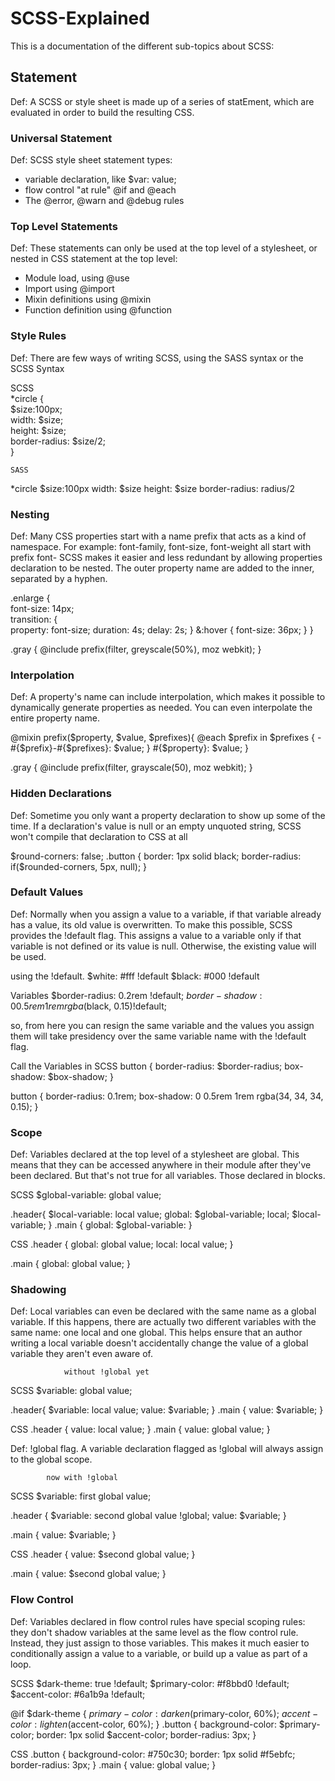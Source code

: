 # SCSS-Explained
This is a documentation of the different sub-topics about SCSS:

## Statement
Def: A SCSS or style sheet is made up of a series of statEment, which are evaluated in order to build the resulting CSS.

### Universal Statement
Def:  SCSS style sheet statement types:
* variable declaration, like $var: value;
* flow control "at rule" @if and @each
* The @error, @warn and @debug rules

### Top Level Statements
Def: These statements can only be used at the top level of a stylesheet, or nested in CSS statement at the top level:
* Module load, using @use
* Import using @import
* Mixin definitions using @mixin
* Function definition using @function

### Style Rules
Def: There are few ways of writing SCSS, using the SASS syntax or the SCSS Syntax

   SCSS                                     
*circle {                                  
    $size:100px;                               
    width: $size;                              
    height: $size;                             
    border-radius: $size/2;                    
}                         

    SASS
*circle 
    $size:100px
    width: $size
    height: $size
    border-radius: radius/2

### Nesting
Def: Many CSS properties start with a name prefix that acts as a kind of namespace. For example: font-family, font-size, font-weight all start with prefix font-
SCSS makes it easier and less redundant by allowing properties declaration to be nested.
The outer property name are added to the inner, separated by a hyphen. 

.enlarge {                                  
    font-size: 14px;                            
    transition: {                           
        property: font-size;
        duration: 4s;
        delay: 2s;
    }
    &:hover {
        font-size: 36px;
    }
}

.gray {
    @include prefix(filter, greyscale(50%), moz webkit);
}
    
### Interpolation 
Def: A property's name can include interpolation, which makes it possible to dynamically generate properties as needed. You can even interpolate the entire property name.

@mixin prefix($property, $value, $prefixes){
    @each $prefix in $prefixes {
        -#{$prefix}-#{$prefixes}: $value;
    }
    #{$property}: $value;
}

.gray {
    @include prefix(filter, grayscale(50), moz webkit);
}

### Hidden Declarations
Def: Sometime you only want a property declaration to show up some of the time. If a declaration's value is null or an empty unquoted string,
SCSS won't compile that declaration to CSS at all

$round-corners: false;
.button {
    border: 1px solid black;
    border-radius: if($rounded-corners, 5px, null);
}

### Default Values
Def: Normally when you assign a value to a variable, if that variable already has a value, its old value is overwritten. To make this possible, SCSS provides the !default flag. This assigns a value to a variable only if that variable is not defined or its value is null. Otherwise, the existing value will be used.

using the !default.
$white: #fff !default
$black: #000 !default

Variables
$border-radius: 0.2rem !default;
$border-shadow: 0 0.5rem 1rem rgba($black, 0.15)!default;

so, from here you can resign the same variable and the values you assign them will take presidency over the same variable name with the !default flag.

Call the Variables in SCSS
button {
    border-radius: $border-radius;
    box-shadow: $box-shadow;
}

button {
    border-radius: 0.1rem;
    box-shadow: 0 0.5rem 1rem rgba(34, 34, 34, 0.15);
}

### Scope
Def: Variables declared at the top level of a stylesheet are global. This means that they can be accessed anywhere in their module after they've been declared. But that's not true for all variables. Those declared in blocks.

SCSS
$global-variable: global value;

.header{
    $local-variable: local value;
    global: $global-variable;
    local; $local-variable;
}
.main {
    global: $global-variable:
}

CSS
.header {
    global: global value;
    local: local value;
}

.main {
    global: global value;
}

### Shadowing 
Def: Local variables can even be declared with the same name as a global variable. If this happens, there are actually two different variables with the same name: one local and one global. This helps ensure that an author writing a local variable doesn't accidentally change the value of a global variable they aren't even aware of.

                without !global yet
SCSS
$variable: global value;

.header{
    $variable: local value;
    value: $variable;
}
.main {
    value: $variable;
}

CSS
.header {
    value: local value;
}
.main {
    value: global value;
}

Def: !global flag. A variable declaration flagged as !global will always assign to the global scope.

            now with !global
SCSS
$variable: first global value;

.header {
    $variable: second global value !global;
    value: $variable;
}

.main {
    value: $variable;
}

CSS
.header {
    value: $second global value;
}

.main {
    value: $second global value;
}

### Flow Control
Def: Variables declared in flow control rules have special scoping rules: they don't shadow variables at the same level as the flow control rule. Instead, they just assign to those variables. This makes it much easier to conditionally assign a value to a variable, or build up a value as part of a loop. 

SCSS
$dark-theme: true !default;
$primary-color: #f8bbd0 !default;
$accent-color: #6a1b9a !default;

@if $dark-theme {
    $primary-color: darken($primary-color, 60%);
    $accent-color: lighten($accent-color, 60%);
}
.button {
    background-color: $primary-color;
    border: 1px solid $accent-color;
    border-radius: 3px;
}

CSS
.button {
    background-color: #750c30;
    border: 1px solid #f5ebfc;
    border-radius: 3px;
}
.main {
    value: global value;
}
